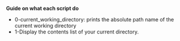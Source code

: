 **Guide on what each script do**
- 0-current_working_directory: prints the absolute path name of the current working directory
- 1-Display the contents list of your current directory.
